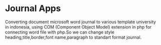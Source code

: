 # Journal Apps

Converting document microsoft word journal to various template university in indonesia, using COM (Component Object Model) extension in php for connecting word file with php.So we can change style heading,title,border,font name,paragraph to standart format journal.

